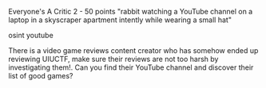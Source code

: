 Everyone's A Critic 2 - 50 points
"rabbit watching a YouTube channel on a laptop in a skyscraper apartment intently while wearing a small hat"

osint youtube

There is a video game reviews content creator who has somehow ended up reviewing UIUCTF, make sure their reviews are not too harsh by investigating them!. Can you find their YouTube channel and discover their list of good games?